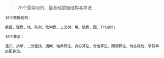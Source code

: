 > 20个最常用的、最基础数据结构与算法
	
	10个数据结构：

	数组、链表、栈、队列、散列表、二叉树、堆、跳表、图、Trie树；

	10个算法：

	递归、排序、二分查找、搜索、哈希算法、贪心算法、分治算法、回溯算法、动态规划、字符串匹配算法。

